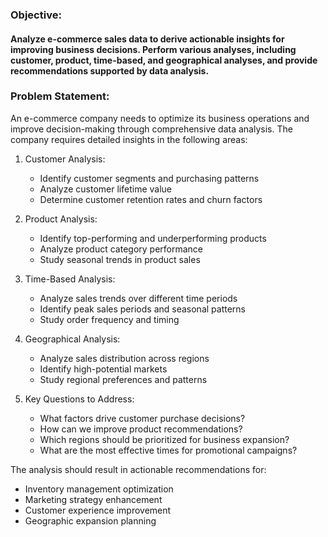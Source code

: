 ### Objective:
#### Analyze e-commerce sales data to derive actionable insights for improving business decisions. Perform various analyses, including customer, product, time-based, and geographical analyses, and provide recommendations supported by data analysis.

### Problem Statement:
An e-commerce company needs to optimize its business operations and improve decision-making through comprehensive data analysis. The company requires detailed insights in the following areas:

1. Customer Analysis:
   - Identify customer segments and purchasing patterns
   - Analyze customer lifetime value
   - Determine customer retention rates and churn factors

2. Product Analysis:
   - Identify top-performing and underperforming products
   - Analyze product category performance
   - Study seasonal trends in product sales

3. Time-Based Analysis:
   - Analyze sales trends over different time periods
   - Identify peak sales periods and seasonal patterns
   - Study order frequency and timing

4. Geographical Analysis:
   - Analyze sales distribution across regions
   - Identify high-potential markets
   - Study regional preferences and patterns

5. Key Questions to Address:
   - What factors drive customer purchase decisions?
   - How can we improve product recommendations?
   - Which regions should be prioritized for business expansion?
   - What are the most effective times for promotional campaigns?

The analysis should result in actionable recommendations for:
- Inventory management optimization
- Marketing strategy enhancement
- Customer experience improvement
- Geographic expansion planning